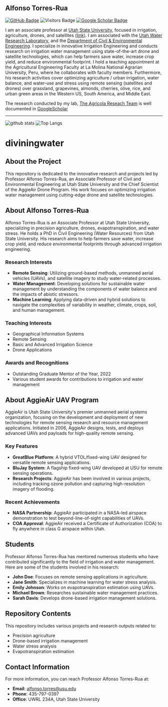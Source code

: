 ## Alfonso Torres-Rua

[![GitHub Badge](https://img.shields.io/github/followers/diviningwater?style=social)](https://github.com/diviningwater?tab=followers)
![Visitors Badge](https://visitor-badge.laobi.icu/badge?page_id=diviningwater.diviningwater)
[![Google Scholar Badge](https://img.shields.io/badge/GoogleScholar-blue)](https://scholar.google.com/citations?hl=en&pli=1&user=hTG3MWUAAAAJ)
<!--
[![ResearchGate Badge](https://img.shields.io/badge/ResearchGate-green)](https://www.researchgate.net/profile/Rui-Gao-55)
[![HYDROSHARE Badge](https://img.shields.io/badge/CUAHSI-HYDROSHARE-green)](https://www.hydroshare.org/home/)
[![SciProfiles](https://img.shields.io/badge/Sci-Profiles-lightblue)](https://sciprofiles.com/profile/2683627)<br>
[![Linkedin Badge](https://img.shields.io/badge/Linkedin-blue)](https://www.linkedin.com/in/diviningwater)
[![BlueSky](https://img.shields.io/badge/RaymondGao7-BlueSky-blue)](https://bsky.app/profile/raymondgao7.bsky.social)<br>
[![Twitter](https://img.shields.io/twitter/url/https/twitter.com/cloudposse.svg?style=social&label=Follow%20%40RaymondGao7)](https://twitter.com/RaymondGao7)<br>
[![CV Badge](https://img.shields.io/badge/My-CV-critical)](https://drive.google.com/file/d/1RqJPnoYggKrULKly3n7fQcFqSUA8CTeP/view?usp=drive_link)
[![Donate Badge](https://img.shields.io/badge/Buy%20me%20a%20coffee-blue.svg)](https://www.buymeacoffee.com/RuiGao)
-->

I am an associate professor at [Utah State University](https://www.usu.edu/), focused in irrigation, agriculture, drones, and satellites [(link)](https://engineering.usu.edu/cee/people/faculty/torres-alfonso). I am associated with the  [Utah Water Research Laboratory](https://uwrl.usu.edu/), and the [Department of Civil & Environmental Engineering](https://engineering.usu.edu/cee/). I specialize in innovative Irrigation Engineering and conducts research on irrigation water management using state-of-the-art drone and satellite technologies, which can help farmers save water, increase crop yield, and reduce environmental footprint. I hold a teaching appointment at the Agricultural Engineering Faculty at La Molina National Agrarian University, Peru, where he collaborates with faculty members. Furthermore, his research activities cover optimizing agriculture / urban irrigation, water balance, and water-use and stress using remote sensing (satellites and drones) over grassland, grapevines, almonds, cherries, olive, rice, and urban green areas in the Western US, South America, and Middle East.  <br>

The research conducted by my lab, [The Agricola Reseach Team](https://github.com/TheAgricolaTeam) is well documented in [GoogleScholar](https://scholar.google.com/citations?user=hTG3MWUAAAAJ&hl=en)


---

![github stats](https://github-readme-stats.vercel.app/api?username=diviningwater&show_icons=true)
![Top Langs](https://github-readme-stats.vercel.app/api/top-langs/?username=diviningwater&hide=javascript,go,html)

# diviningwater

## About the Project
This repository is dedicated to the innovative research and projects led by Professor Alfonso Torres-Rua, an Associate Professor of Civil and Environmental Engineering at Utah State University and the Chief Scientist of the AggieAir Drone Program. His work focuses on optimizing irrigation water management using cutting-edge drone and satellite technologies.

## About Alfonso Torres-Rua
Alfonso Torres-Rua is an Associate Professor at Utah State University, specializing in precision agriculture, drones, evapotranspiration, and water stress. He holds a PhD in Civil Engineering (Water Resources) from Utah State University. His research aims to help farmers save water, increase crop yield, and reduce environmental footprints through advanced irrigation engineering.

### Research Interests
- **Remote Sensing**: Utilizing ground-based methods, unmanned aerial vehicles (UAVs), and satellite imagery to study water-related processes.
- **Water Management**: Developing solutions for sustainable water management by understanding the components of water balance and the impacts of abiotic stressors.
- **Machine Learning**: Applying data-driven and hybrid solutions to navigate the complexities of variability in weather, climate, crops, soil, and human management.

### Teaching Interests
- Geographical Information Systems
- Remote Sensing
- Basic and Advanced Irrigation Science
- Drone Applications

### Awards and Recognitions
- Outstanding Graduate Mentor of the Year, 2022
- Various student awards for contributions to irrigation and water management

## About AggieAir UAV Program
AggieAir is Utah State University's premier unmanned aerial systems organization, focusing on the development and deployment of new technologies for remote sensing research and resource management applications. Initiated in 2006, AggieAir designs, tests, and deploys advanced UAVs and payloads for high-quality remote sensing.

### Key Features
- **GreatBlue Platform**: A hybrid VTOL/fixed-wing UAV designed for versatile remote sensing applications.
- **BluJay System**: A flagship fixed-wing UAV developed at USU for remote sensing operations.
- **Research Projects**: AggieAir has been involved in various projects, including tracking ozone pollution and capturing high-resolution imagery of flooding.

### Recent Achievements
- **NASA Partnership**: AggieAir participated in a NASA-led airspace demonstration to test beyond-line-of-sight capabilities of UAVs.
- **COA Approval**: AggieAir received a Certificate of Authorization (COA) to fly anywhere in class G airspace within Utah.

## Students
Professor Alfonso Torres-Rua has mentored numerous students who have contributed significantly to the field of irrigation and water management. Here are some of the students involved in his research:
- **John Doe**: Focuses on remote sensing applications in agriculture.
- **Jane Smith**: Specializes in machine learning for water stress analysis.
- **Emily Johnson**: Works on evapotranspiration estimation using UAVs.
- **Michael Brown**: Researches sustainable water management practices.
- **Sarah Davis**: Develops drone-based irrigation management solutions.

## Repository Contents
This repository includes various projects and research outputs related to:
- Precision agriculture
- Drone-based irrigation management
- Water stress analysis
- Evapotranspiration estimation

## Contact Information
For more information, you can reach Professor Alfonso Torres-Rua at:
- **Email**: alfonso.torres@usu.edu
- **Phone**: 435-797-0397
- **Office**: UWRL 234A, Utah State University


<!--
**diviningwater/diviningwater** is a ✨ _special_ ✨ repository because its `README.md` (this file) appears on your GitHub profile.

Here are some ideas to get you started:

- 🔭 I’m currently working on ...
- 🌱 I’m currently learning ...
- 👯 I’m looking to collaborate on ...
- 🤔 I’m looking for help with ...
- 💬 Ask me about ...
- 📫 How to reach me: ...
- 😄 Pronouns: ...
- ⚡ Fun fact: ...
-->
